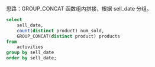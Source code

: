 思路：GROUP_CONCAT 函数组内拼接，根据 sell_date 分组。

```sql
select
    sell_date,
    count(distinct product) num_sold,
    GROUP_CONCAT(distinct product) products
from
    activities
group by sell_date
order by sell_date;

```